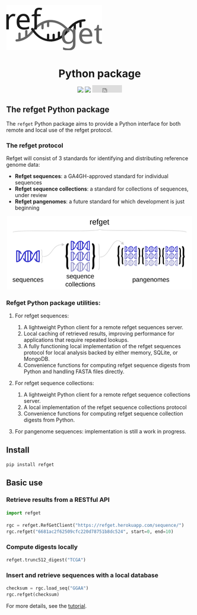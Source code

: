 
# <img src="../img/refget_logo.svg" class="img-header"> 
<h1 align="center" style="margin-bottom:0px">Python package</h1>

<p align="center">
<a href="https://img.shields.io/pypi/v/refget"><img src="https://img.shields.io/pypi/v/refget"></a>
<a href="https://github.com/refgenie/refget"><img src="https://img.shields.io/badge/source-github-354a75?logo=github"></a>
<iframe src="https://ghbtns.com/github-btn.html?user=refgenie&repo=refget&type=star&count=true" frameborder="0" scrolling="0" width="80" height="20" title="GitHub"></iframe>
</p>

## The refget Python package

The `refget` Python package aims to provide a Python interface for both remote and local use of the refget protocol.

### The refget protocol

Refget will consist of 3 standards for identifying and distributing reference genome data:

- **Refget sequences**: a GA4GH-approved standard for individual sequences
- **Refget sequence collections**: a standard for collections of sequences, under review 
- **Refget pangenomes**: a future standard for which development is just beginning

<p align="center">
<img src="img/refget-umbrella.svg" width="500">
</p>

### Refget Python package utilities:

1. For refget sequences:
    1. A lightweight Python client for a remote refget sequences server.
    2. Local caching of retrieved results, improving performance for applications that require repeated lookups.
    3. A fully functioning local implementation of the refget sequences protocol for local analysis backed by either memory, SQLite, or MongoDB.
    4. Convenience functions for computing refget sequence digests from Python and handling FASTA files directly.

2. For refget sequence collections:
    1. A lightweight Python client for a remote refget sequence collections server.
    2. A local implementation of the refget sequence collections protocol
    3. Convenience functions for computing refget sequence collection digests from Python.

3. For pangenome sequences: implementation is still a work in progress.


## Install

```console
pip install refget
```

## Basic use

### Retrieve results from a RESTful API

```python
import refget

rgc = refget.RefGetClient("https://refget.herokuapp.com/sequence/")
rgc.refget("6681ac2f62509cfc220d78751b8dc524", start=0, end=10)

```

### Compute digests locally

```python
refget.trunc512_digest("TCGA")
```

### Insert and retrieve sequences with a local database

```python
checksum = rgc.load_seq("GGAA")
rgc.refget(checksum)
```

For more details, see the [tutorial](tutorial.md).
